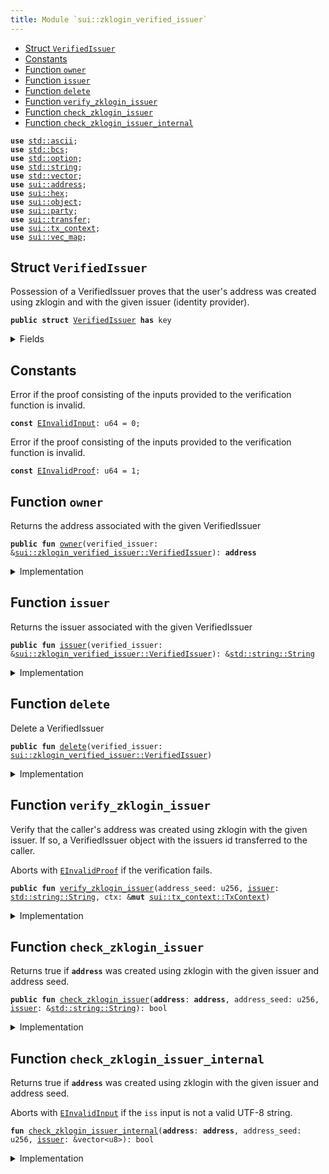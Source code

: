 ```yaml
---
title: Module `sui::zklogin_verified_issuer`
---
```




-  [Struct `VerifiedIssuer`](#sui_zklogin_verified_issuer_VerifiedIssuer)
-  [Constants](#@Constants_0)
-  [Function `owner`](#sui_zklogin_verified_issuer_owner)
-  [Function `issuer`](#sui_zklogin_verified_issuer_issuer)
-  [Function `delete`](#sui_zklogin_verified_issuer_delete)
-  [Function `verify_zklogin_issuer`](#sui_zklogin_verified_issuer_verify_zklogin_issuer)
-  [Function `check_zklogin_issuer`](#sui_zklogin_verified_issuer_check_zklogin_issuer)
-  [Function `check_zklogin_issuer_internal`](#sui_zklogin_verified_issuer_check_zklogin_issuer_internal)


<pre><code><b>use</b> <a href="../std/ascii.md#std_ascii">std::ascii</a>;
<b>use</b> <a href="../std/bcs.md#std_bcs">std::bcs</a>;
<b>use</b> <a href="../std/option.md#std_option">std::option</a>;
<b>use</b> <a href="../std/string.md#std_string">std::string</a>;
<b>use</b> <a href="../std/vector.md#std_vector">std::vector</a>;
<b>use</b> <a href="../sui/address.md#sui_address">sui::address</a>;
<b>use</b> <a href="../sui/hex.md#sui_hex">sui::hex</a>;
<b>use</b> <a href="../sui/object.md#sui_object">sui::object</a>;
<b>use</b> <a href="../sui/multiparty.md#sui_party">sui::party</a>;
<b>use</b> <a href="../sui/transfer.md#sui_transfer">sui::transfer</a>;
<b>use</b> <a href="../sui/tx_context.md#sui_tx_context">sui::tx_context</a>;
<b>use</b> <a href="../sui/vec_map.md#sui_vec_map">sui::vec_map</a>;
</code></pre>



<a name="sui_zklogin_verified_issuer_VerifiedIssuer"></a>

## Struct `VerifiedIssuer`

Possession of a VerifiedIssuer proves that the user's address was created using zklogin and with the given issuer
(identity provider).


<pre><code><b>public</b> <b>struct</b> <a href="../sui/zklogin_verified_issuer.md#sui_zklogin_verified_issuer_VerifiedIssuer">VerifiedIssuer</a> <b>has</b> key
</code></pre>



<details>
<summary>Fields</summary>


<dl>
<dt>
<code>id: <a href="../sui/object.md#sui_object_UID">sui::object::UID</a></code>
</dt>
<dd>
 The ID of this VerifiedIssuer
</dd>
<dt>
<code><a href="../sui/zklogin_verified_issuer.md#sui_zklogin_verified_issuer_owner">owner</a>: <b>address</b></code>
</dt>
<dd>
 The address this VerifiedID is associated with
</dd>
<dt>
<code><a href="../sui/zklogin_verified_issuer.md#sui_zklogin_verified_issuer_issuer">issuer</a>: <a href="../std/string.md#std_string_String">std::string::String</a></code>
</dt>
<dd>
 The issuer
</dd>
</dl>


</details>

<a name="@Constants_0"></a>

## Constants


<a name="sui_zklogin_verified_issuer_EInvalidInput"></a>

Error if the proof consisting of the inputs provided to the verification function is invalid.


<pre><code><b>const</b> <a href="../sui/zklogin_verified_issuer.md#sui_zklogin_verified_issuer_EInvalidInput">EInvalidInput</a>: u64 = 0;
</code></pre>



<a name="sui_zklogin_verified_issuer_EInvalidProof"></a>

Error if the proof consisting of the inputs provided to the verification function is invalid.


<pre><code><b>const</b> <a href="../sui/zklogin_verified_issuer.md#sui_zklogin_verified_issuer_EInvalidProof">EInvalidProof</a>: u64 = 1;
</code></pre>



<a name="sui_zklogin_verified_issuer_owner"></a>

## Function `owner`

Returns the address associated with the given VerifiedIssuer


<pre><code><b>public</b> <b>fun</b> <a href="../sui/zklogin_verified_issuer.md#sui_zklogin_verified_issuer_owner">owner</a>(verified_issuer: &<a href="../sui/zklogin_verified_issuer.md#sui_zklogin_verified_issuer_VerifiedIssuer">sui::zklogin_verified_issuer::VerifiedIssuer</a>): <b>address</b>
</code></pre>



<details>
<summary>Implementation</summary>


<pre><code><b>public</b> <b>fun</b> <a href="../sui/zklogin_verified_issuer.md#sui_zklogin_verified_issuer_owner">owner</a>(verified_issuer: &<a href="../sui/zklogin_verified_issuer.md#sui_zklogin_verified_issuer_VerifiedIssuer">VerifiedIssuer</a>): <b>address</b> {
    verified_issuer.<a href="../sui/zklogin_verified_issuer.md#sui_zklogin_verified_issuer_owner">owner</a>
}
</code></pre>



</details>

<a name="sui_zklogin_verified_issuer_issuer"></a>

## Function `issuer`

Returns the issuer associated with the given VerifiedIssuer


<pre><code><b>public</b> <b>fun</b> <a href="../sui/zklogin_verified_issuer.md#sui_zklogin_verified_issuer_issuer">issuer</a>(verified_issuer: &<a href="../sui/zklogin_verified_issuer.md#sui_zklogin_verified_issuer_VerifiedIssuer">sui::zklogin_verified_issuer::VerifiedIssuer</a>): &<a href="../std/string.md#std_string_String">std::string::String</a>
</code></pre>



<details>
<summary>Implementation</summary>


<pre><code><b>public</b> <b>fun</b> <a href="../sui/zklogin_verified_issuer.md#sui_zklogin_verified_issuer_issuer">issuer</a>(verified_issuer: &<a href="../sui/zklogin_verified_issuer.md#sui_zklogin_verified_issuer_VerifiedIssuer">VerifiedIssuer</a>): &String {
    &verified_issuer.<a href="../sui/zklogin_verified_issuer.md#sui_zklogin_verified_issuer_issuer">issuer</a>
}
</code></pre>



</details>

<a name="sui_zklogin_verified_issuer_delete"></a>

## Function `delete`

Delete a VerifiedIssuer


<pre><code><b>public</b> <b>fun</b> <a href="../sui/zklogin_verified_issuer.md#sui_zklogin_verified_issuer_delete">delete</a>(verified_issuer: <a href="../sui/zklogin_verified_issuer.md#sui_zklogin_verified_issuer_VerifiedIssuer">sui::zklogin_verified_issuer::VerifiedIssuer</a>)
</code></pre>



<details>
<summary>Implementation</summary>


<pre><code><b>public</b> <b>fun</b> <a href="../sui/zklogin_verified_issuer.md#sui_zklogin_verified_issuer_delete">delete</a>(verified_issuer: <a href="../sui/zklogin_verified_issuer.md#sui_zklogin_verified_issuer_VerifiedIssuer">VerifiedIssuer</a>) {
    <b>let</b> <a href="../sui/zklogin_verified_issuer.md#sui_zklogin_verified_issuer_VerifiedIssuer">VerifiedIssuer</a> { id, <a href="../sui/zklogin_verified_issuer.md#sui_zklogin_verified_issuer_owner">owner</a>: _, <a href="../sui/zklogin_verified_issuer.md#sui_zklogin_verified_issuer_issuer">issuer</a>: _ } = verified_issuer;
    id.<a href="../sui/zklogin_verified_issuer.md#sui_zklogin_verified_issuer_delete">delete</a>();
}
</code></pre>



</details>

<a name="sui_zklogin_verified_issuer_verify_zklogin_issuer"></a>

## Function `verify_zklogin_issuer`

Verify that the caller's address was created using zklogin with the given issuer. If so, a VerifiedIssuer object
with the issuers id transferred to the caller.

Aborts with <code><a href="../sui/zklogin_verified_issuer.md#sui_zklogin_verified_issuer_EInvalidProof">EInvalidProof</a></code> if the verification fails.


<pre><code><b>public</b> <b>fun</b> <a href="../sui/zklogin_verified_issuer.md#sui_zklogin_verified_issuer_verify_zklogin_issuer">verify_zklogin_issuer</a>(address_seed: u256, <a href="../sui/zklogin_verified_issuer.md#sui_zklogin_verified_issuer_issuer">issuer</a>: <a href="../std/string.md#std_string_String">std::string::String</a>, ctx: &<b>mut</b> <a href="../sui/tx_context.md#sui_tx_context_TxContext">sui::tx_context::TxContext</a>)
</code></pre>



<details>
<summary>Implementation</summary>


<pre><code><b>public</b> <b>fun</b> <a href="../sui/zklogin_verified_issuer.md#sui_zklogin_verified_issuer_verify_zklogin_issuer">verify_zklogin_issuer</a>(address_seed: u256, <a href="../sui/zklogin_verified_issuer.md#sui_zklogin_verified_issuer_issuer">issuer</a>: String, ctx: &<b>mut</b> TxContext) {
    <b>let</b> sender = ctx.sender();
    <b>assert</b>!(<a href="../sui/zklogin_verified_issuer.md#sui_zklogin_verified_issuer_check_zklogin_issuer">check_zklogin_issuer</a>(sender, address_seed, &<a href="../sui/zklogin_verified_issuer.md#sui_zklogin_verified_issuer_issuer">issuer</a>), <a href="../sui/zklogin_verified_issuer.md#sui_zklogin_verified_issuer_EInvalidProof">EInvalidProof</a>);
    <a href="../sui/transfer.md#sui_transfer_transfer">transfer::transfer</a>(
        <a href="../sui/zklogin_verified_issuer.md#sui_zklogin_verified_issuer_VerifiedIssuer">VerifiedIssuer</a> {
            id: <a href="../sui/object.md#sui_object_new">object::new</a>(ctx),
            <a href="../sui/zklogin_verified_issuer.md#sui_zklogin_verified_issuer_owner">owner</a>: sender,
            <a href="../sui/zklogin_verified_issuer.md#sui_zklogin_verified_issuer_issuer">issuer</a>,
        },
        sender,
    )
}
</code></pre>



</details>

<a name="sui_zklogin_verified_issuer_check_zklogin_issuer"></a>

## Function `check_zklogin_issuer`

Returns true if <code><b>address</b></code> was created using zklogin with the given issuer and address seed.


<pre><code><b>public</b> <b>fun</b> <a href="../sui/zklogin_verified_issuer.md#sui_zklogin_verified_issuer_check_zklogin_issuer">check_zklogin_issuer</a>(<b>address</b>: <b>address</b>, address_seed: u256, <a href="../sui/zklogin_verified_issuer.md#sui_zklogin_verified_issuer_issuer">issuer</a>: &<a href="../std/string.md#std_string_String">std::string::String</a>): bool
</code></pre>



<details>
<summary>Implementation</summary>


<pre><code><b>public</b> <b>fun</b> <a href="../sui/zklogin_verified_issuer.md#sui_zklogin_verified_issuer_check_zklogin_issuer">check_zklogin_issuer</a>(<b>address</b>: <b>address</b>, address_seed: u256, <a href="../sui/zklogin_verified_issuer.md#sui_zklogin_verified_issuer_issuer">issuer</a>: &String): bool {
    <a href="../sui/zklogin_verified_issuer.md#sui_zklogin_verified_issuer_check_zklogin_issuer_internal">check_zklogin_issuer_internal</a>(<b>address</b>, address_seed, <a href="../sui/zklogin_verified_issuer.md#sui_zklogin_verified_issuer_issuer">issuer</a>.as_bytes())
}
</code></pre>



</details>

<a name="sui_zklogin_verified_issuer_check_zklogin_issuer_internal"></a>

## Function `check_zklogin_issuer_internal`

Returns true if <code><b>address</b></code> was created using zklogin with the given issuer and address seed.

Aborts with <code><a href="../sui/zklogin_verified_issuer.md#sui_zklogin_verified_issuer_EInvalidInput">EInvalidInput</a></code> if the <code>iss</code> input is not a valid UTF-8 string.


<pre><code><b>fun</b> <a href="../sui/zklogin_verified_issuer.md#sui_zklogin_verified_issuer_check_zklogin_issuer_internal">check_zklogin_issuer_internal</a>(<b>address</b>: <b>address</b>, address_seed: u256, <a href="../sui/zklogin_verified_issuer.md#sui_zklogin_verified_issuer_issuer">issuer</a>: &vector&lt;u8&gt;): bool
</code></pre>



<details>
<summary>Implementation</summary>


<pre><code><b>native</b> <b>fun</b> <a href="../sui/zklogin_verified_issuer.md#sui_zklogin_verified_issuer_check_zklogin_issuer_internal">check_zklogin_issuer_internal</a>(
    <b>address</b>: <b>address</b>,
    address_seed: u256,
    <a href="../sui/zklogin_verified_issuer.md#sui_zklogin_verified_issuer_issuer">issuer</a>: &vector&lt;u8&gt;,
): bool;
</code></pre>



</details>
